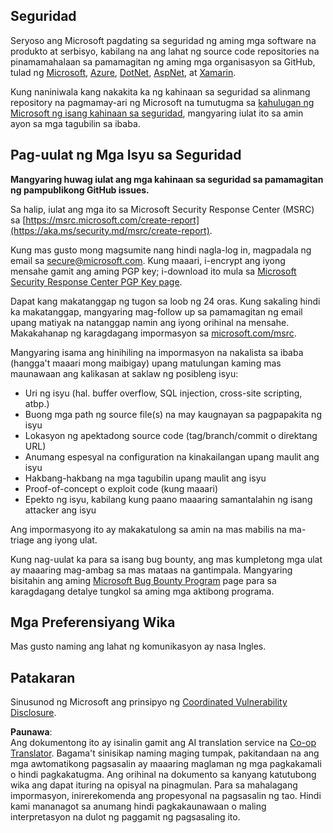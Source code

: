<!--
CO_OP_TRANSLATOR_METADATA:
{
  "original_hash": "57f14126c1c6add76b3aef3844dfe4e3",
  "translation_date": "2025-07-21T19:07:51+00:00",
  "source_file": "SECURITY.md",
  "language_code": "tl"
}
-->
## Seguridad

Seryoso ang Microsoft pagdating sa seguridad ng aming mga software na produkto at serbisyo, kabilang na ang lahat ng source code repositories na pinamamahalaan sa pamamagitan ng aming mga organisasyon sa GitHub, tulad ng [Microsoft](https://github.com/Microsoft), [Azure](https://github.com/Azure), [DotNet](https://github.com/dotnet), [AspNet](https://github.com/aspnet), at [Xamarin](https://github.com/xamarin).

Kung naniniwala kang nakakita ka ng kahinaan sa seguridad sa alinmang repository na pagmamay-ari ng Microsoft na tumutugma sa [kahulugan ng Microsoft ng isang kahinaan sa seguridad](https://aka.ms/security.md/definition), mangyaring iulat ito sa amin ayon sa mga tagubilin sa ibaba.

## Pag-uulat ng Mga Isyu sa Seguridad

**Mangyaring huwag iulat ang mga kahinaan sa seguridad sa pamamagitan ng pampublikong GitHub issues.**

Sa halip, iulat ang mga ito sa Microsoft Security Response Center (MSRC) sa [https://msrc.microsoft.com/create-report](https://aka.ms/security.md/msrc/create-report).

Kung mas gusto mong magsumite nang hindi nagla-log in, magpadala ng email sa [secure@microsoft.com](mailto:secure@microsoft.com). Kung maaari, i-encrypt ang iyong mensahe gamit ang aming PGP key; i-download ito mula sa [Microsoft Security Response Center PGP Key page](https://aka.ms/security.md/msrc/pgp).

Dapat kang makatanggap ng tugon sa loob ng 24 oras. Kung sakaling hindi ka makatanggap, mangyaring mag-follow up sa pamamagitan ng email upang matiyak na natanggap namin ang iyong orihinal na mensahe. Makakahanap ng karagdagang impormasyon sa [microsoft.com/msrc](https://www.microsoft.com/msrc).

Mangyaring isama ang hinihiling na impormasyon na nakalista sa ibaba (hangga't maaari mong maibigay) upang matulungan kaming mas maunawaan ang kalikasan at saklaw ng posibleng isyu:

  * Uri ng isyu (hal. buffer overflow, SQL injection, cross-site scripting, atbp.)
  * Buong mga path ng source file(s) na may kaugnayan sa pagpapakita ng isyu
  * Lokasyon ng apektadong source code (tag/branch/commit o direktang URL)
  * Anumang espesyal na configuration na kinakailangan upang maulit ang isyu
  * Hakbang-hakbang na mga tagubilin upang maulit ang isyu
  * Proof-of-concept o exploit code (kung maaari)
  * Epekto ng isyu, kabilang kung paano maaaring samantalahin ng isang attacker ang isyu

Ang impormasyong ito ay makakatulong sa amin na mas mabilis na ma-triage ang iyong ulat.

Kung nag-uulat ka para sa isang bug bounty, ang mas kumpletong mga ulat ay maaaring mag-ambag sa mas mataas na gantimpala. Mangyaring bisitahin ang aming [Microsoft Bug Bounty Program](https://aka.ms/security.md/msrc/bounty) page para sa karagdagang detalye tungkol sa aming mga aktibong programa.

## Mga Preferensiyang Wika

Mas gusto naming ang lahat ng komunikasyon ay nasa Ingles.

## Patakaran

Sinusunod ng Microsoft ang prinsipyo ng [Coordinated Vulnerability Disclosure](https://aka.ms/security.md/cvd).

**Paunawa**:  
Ang dokumentong ito ay isinalin gamit ang AI translation service na [Co-op Translator](https://github.com/Azure/co-op-translator). Bagama't sinisikap naming maging tumpak, pakitandaan na ang mga awtomatikong pagsasalin ay maaaring maglaman ng mga pagkakamali o hindi pagkakatugma. Ang orihinal na dokumento sa kanyang katutubong wika ang dapat ituring na opisyal na pinagmulan. Para sa mahalagang impormasyon, inirerekomenda ang propesyonal na pagsasalin ng tao. Hindi kami mananagot sa anumang hindi pagkakaunawaan o maling interpretasyon na dulot ng paggamit ng pagsasaling ito.